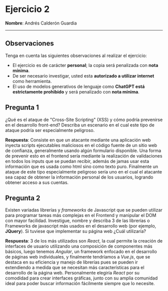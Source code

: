 # Ejercicio 2

**Nombre**: Andrés Calderón Guardia

---

## Observaciones

Tenga en cuenta las siguientes observaciones al realizar el ejercicio:

- El ejercicio es de carácter **personal**; la copia será penalizada con **nota mínima**.
- De ser necesario investigar, usted esta **autorizado a utilizar internet** como herramienta.
- El uso de modelos generativos de lenguaje como **ChatGPT está estrictamente prohibido** y será penalizado con **nota mínima**.

## Pregunta 1

¿Qué es el ataque de "Cross-Site Scripting" (XSS) y cómo podría prevenirse en el desarrollo front-end? Describa un escenario en el cual este tipo de ataque podría ser especialmente peligroso.

**Respuesta**: Consiste en que un atacante mediante una aplicación web inyecta scripts ejecutables maliciosos en el código fuente de un sitio web de confianza, generalmente usando algún formulario disponible. Una forma de prevenir esto en el frontend sería mediante la realización de validaciones en todos los inputs que se puedan recibir, además de jamas usar esta información que es usada como html sino como texto puro. Finalmente un ataque de este tipo especialmente peligroso sería uno en el cual el atacante sea capaz de obtener la información personal de los usuarios, logrando obtener acceso a sus cuentas.

## Pregunta 2

Existen variadas librerías y *frameworks* de Javascript que se pueden utilizar para programar tareas más complejas en el Frontend y manipular el DOM con mayor facilidad. Investigue, nombre y describa 3 de las librerías o Frameworks de javascript más usados en el desarrollo web (por ejemplo, **JQuery**). Si tuviese que implementar su página web ¿Cuál utilizaría?

**Respuesta**: 3 de los más utilizados son *React*, la cual permite la creación de interfaces de usuario utilizando una composición de componentes más básicos, luego tenemos *Angular*, un framework enfocado en el desarrollo de páginas web individuales, y finalmente tendríamos a *Vue.js*, que se destaca en su eficiencia y manejo de librerías pues se pueden ir extendiendo a medida que se necesitan más características para el desarrollo de la página web. Personalmente elegiría *React* por su comodidad para crear interfaces gráficas, junto con su amplia comunidad ideal para poder buscar información fácilmente siempre que lo necesite.
